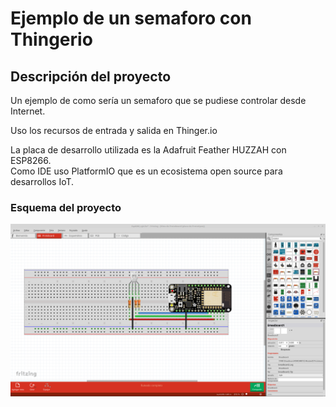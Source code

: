 # Ejemplo de un semaforo con Thingerio

## Descripción del proyecto

Un ejemplo de como sería un semaforo que se pudiese controlar desde Internet.

Uso los recursos de entrada y salida en Thinger.io 

La placa de desarrollo utilizada es la Adafruit Feather HUZZAH con ESP8266.  
Como IDE uso PlatformIO que es un ecosistema open source para desarrollos IoT.  


### Esquema del proyecto

![Esquema proyecto](https://raw.githubusercontent.com/moisesfa/Proyectos_ESP8266/master/Semaforo/img/esquema.png)





        
      